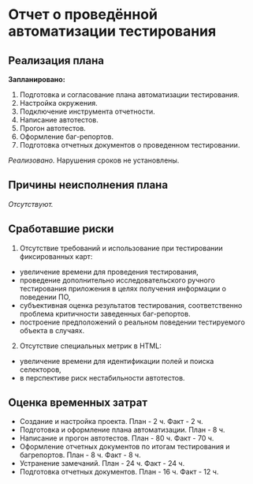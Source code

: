 # Отчет о проведённой автоматизации тестирования

## Реализация плана
**Запланировано:**
1. Подготовка и согласование плана автоматизации тестирования.  
2. Настройка окружения.
3. Подключение инструмента отчетности. 
4. Написание автотестов. 
5. Прогон автотестов. 
6. Оформление баг-репортов. 
7. Подготовка отчетных документов о проведенном тестировании.

_Реализовано._ Нарушения сроков не установлены. 

## Причины неисполнения плана
_Отсутствуют._

## Сработавшие риски

1. Отсутствие требований и использование при тестировании фиксированных карт:
- увеличение времени для проведения тестирования,
- проведение дополнительно исследовательского ручного тестирования приложения в целях получения информации о поведении ПО,
- субъективная оценка результатов тестирования, соответственно проблема критичности заведенных баг-репортов.
- построение предположений о реальном поведении тестируемого объекта в случаях.

2. Отсутствие специальных метрик в HTML:
- увеличение времени для идентификации полей и поиска селекторов,
- в перспективе риск нестабильности автотестов.

## Оценка временных затрат

- Создание и настройка проекта. План - 2 ч. Факт - 2 ч.
- Подготовка и оформление плана автоматизации. План - 8 ч.
- Написание и прогон автотестов. План - 80 ч. Факт - 70 ч.
- Оформление отчетных документов по итогам тестирования и багрепортов. План - 8 ч. Факт - 8 ч.
- Устранение замечаний. План - 24 ч. Факт - 24 ч.
- Подготовка отчетных документов. План - 16 ч. Факт - 12 ч.
